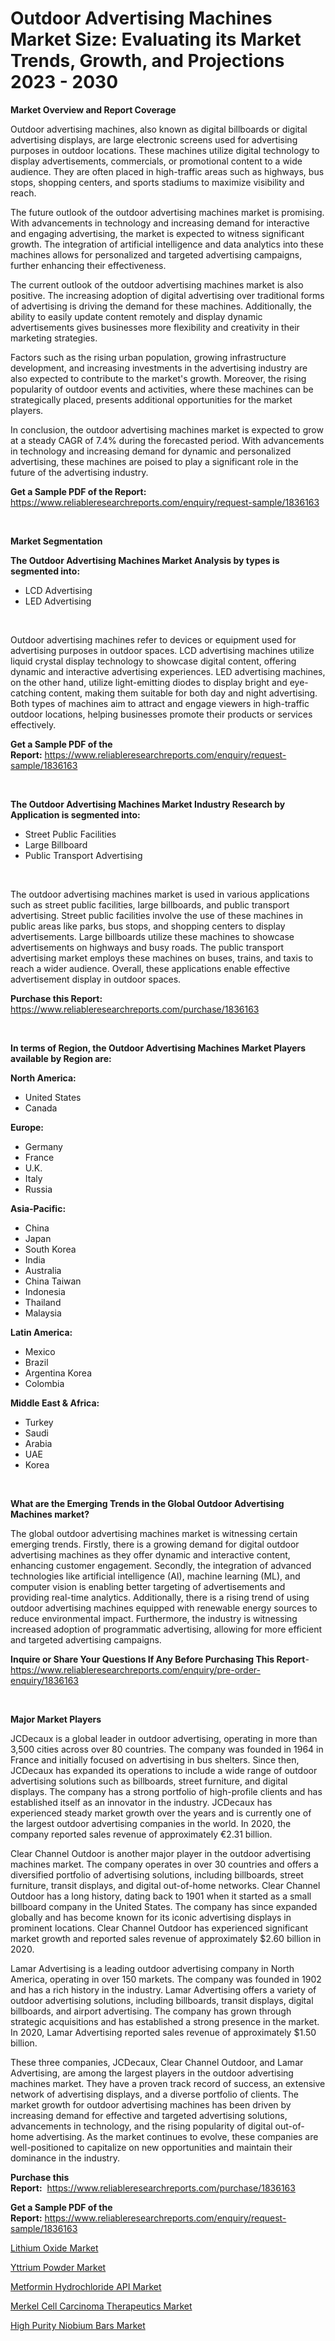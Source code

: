 <p><h1>Outdoor Advertising Machines Market Size: Evaluating its Market Trends, Growth, and Projections 2023 - 2030</h1></p><p><strong>Market Overview and Report Coverage</strong></p>
<p><p>Outdoor advertising machines, also known as digital billboards or digital advertising displays, are large electronic screens used for advertising purposes in outdoor locations. These machines utilize digital technology to display advertisements, commercials, or promotional content to a wide audience. They are often placed in high-traffic areas such as highways, bus stops, shopping centers, and sports stadiums to maximize visibility and reach.</p><p>The future outlook of the outdoor advertising machines market is promising. With advancements in technology and increasing demand for interactive and engaging advertising, the market is expected to witness significant growth. The integration of artificial intelligence and data analytics into these machines allows for personalized and targeted advertising campaigns, further enhancing their effectiveness.</p><p>The current outlook of the outdoor advertising machines market is also positive. The increasing adoption of digital advertising over traditional forms of advertising is driving the demand for these machines. Additionally, the ability to easily update content remotely and display dynamic advertisements gives businesses more flexibility and creativity in their marketing strategies.</p><p>Factors such as the rising urban population, growing infrastructure development, and increasing investments in the advertising industry are also expected to contribute to the market's growth. Moreover, the rising popularity of outdoor events and activities, where these machines can be strategically placed, presents additional opportunities for the market players.</p><p>In conclusion, the outdoor advertising machines market is expected to grow at a steady CAGR of 7.4% during the forecasted period. With advancements in technology and increasing demand for dynamic and personalized advertising, these machines are poised to play a significant role in the future of the advertising industry.</p></p>
<p><strong>Get a Sample PDF of the Report:</strong> <a href="https://www.reliableresearchreports.com/enquiry/request-sample/1836163">https://www.reliableresearchreports.com/enquiry/request-sample/1836163</a></p>
<p>&nbsp;</p>
<p><strong>Market Segmentation</strong></p>
<p><strong>The Outdoor Advertising Machines Market Analysis by types is segmented into:</strong></p>
<p><ul><li>LCD Advertising</li><li>LED Advertising</li></ul></p>
<p>&nbsp;</p>
<p><p>Outdoor advertising machines refer to devices or equipment used for advertising purposes in outdoor spaces. LCD advertising machines utilize liquid crystal display technology to showcase digital content, offering dynamic and interactive advertising experiences. LED advertising machines, on the other hand, utilize light-emitting diodes to display bright and eye-catching content, making them suitable for both day and night advertising. Both types of machines aim to attract and engage viewers in high-traffic outdoor locations, helping businesses promote their products or services effectively.</p></p>
<p><strong>Get a Sample PDF of the Report:</strong>&nbsp;<a href="https://www.reliableresearchreports.com/enquiry/request-sample/1836163">https://www.reliableresearchreports.com/enquiry/request-sample/1836163</a></p>
<p>&nbsp;</p>
<p><strong>The Outdoor Advertising Machines Market Industry Research by Application is segmented into:</strong></p>
<p><ul><li>Street Public Facilities</li><li>Large Billboard</li><li>Public Transport Advertising</li></ul></p>
<p>&nbsp;</p>
<p><p>The outdoor advertising machines market is used in various applications such as street public facilities, large billboards, and public transport advertising. Street public facilities involve the use of these machines in public areas like parks, bus stops, and shopping centers to display advertisements. Large billboards utilize these machines to showcase advertisements on highways and busy roads. The public transport advertising market employs these machines on buses, trains, and taxis to reach a wider audience. Overall, these applications enable effective advertisement display in outdoor spaces.</p></p>
<p><strong>Purchase this Report:</strong>&nbsp; <a href="https://www.reliableresearchreports.com/purchase/1836163">https://www.reliableresearchreports.com/purchase/1836163</a></p>
<p>&nbsp;</p>
<p><strong>In terms of Region, the Outdoor Advertising Machines Market Players available by Region are:</strong></p>
<p>
    <p> <strong> North America: </strong>
        <ul>
            <li>United States</li>
            <li>Canada</li>
        </ul>
        </p> 
    <p> <strong> Europe: </strong>
        <ul>
            <li>Germany</li>
            <li>France</li>
            <li>U.K.</li>
            <li>Italy</li>
            <li>Russia</li>
        </ul>
        </p> 
    <p> <strong> Asia-Pacific: </strong>
        <ul>
            <li>China</li>
            <li>Japan</li>
            <li>South Korea</li>
            <li>India</li>
            <li>Australia</li>
            <li>China Taiwan</li>
            <li>Indonesia</li>
            <li>Thailand</li>
            <li>Malaysia</li>
        </ul>
        </p> 
    <p> <strong> Latin America: </strong>
        <ul>
            <li>Mexico</li>
            <li>Brazil</li>
            <li>Argentina Korea</li>
            <li>Colombia</li>
        </ul>
        </p> 
    <p> <strong> Middle East & Africa: </strong>
        <ul>
            <li>Turkey</li>
            <li>Saudi</li>
            <li>Arabia</li>
            <li>UAE</li>
            <li>Korea</li>
        </ul>
    </p>
    </p>
<p>&nbsp;</p>
<p><strong>What are the Emerging Trends in the Global Outdoor Advertising Machines market?</strong></p>
<p><p>The global outdoor advertising machines market is witnessing certain emerging trends. Firstly, there is a growing demand for digital outdoor advertising machines as they offer dynamic and interactive content, enhancing customer engagement. Secondly, the integration of advanced technologies like artificial intelligence (AI), machine learning (ML), and computer vision is enabling better targeting of advertisements and providing real-time analytics. Additionally, there is a rising trend of using outdoor advertising machines equipped with renewable energy sources to reduce environmental impact. Furthermore, the industry is witnessing increased adoption of programmatic advertising, allowing for more efficient and targeted advertising campaigns.</p></p>
<p><strong>Inquire or Share Your Questions If Any Before Purchasing This Report</strong>- <a href="https://www.reliableresearchreports.com/enquiry/pre-order-enquiry/1836163">https://www.reliableresearchreports.com/enquiry/pre-order-enquiry/1836163</a></p>
<p>&nbsp;</p>
<p><strong>Major Market Players</strong></p>
<p><p>JCDecaux is a global leader in outdoor advertising, operating in more than 3,500 cities across over 80 countries. The company was founded in 1964 in France and initially focused on advertising in bus shelters. Since then, JCDecaux has expanded its operations to include a wide range of outdoor advertising solutions such as billboards, street furniture, and digital displays. The company has a strong portfolio of high-profile clients and has established itself as an innovator in the industry. JCDecaux has experienced steady market growth over the years and is currently one of the largest outdoor advertising companies in the world. In 2020, the company reported sales revenue of approximately €2.31 billion.</p><p>Clear Channel Outdoor is another major player in the outdoor advertising machines market. The company operates in over 30 countries and offers a diversified portfolio of advertising solutions, including billboards, street furniture, transit displays, and digital out-of-home networks. Clear Channel Outdoor has a long history, dating back to 1901 when it started as a small billboard company in the United States. The company has since expanded globally and has become known for its iconic advertising displays in prominent locations. Clear Channel Outdoor has experienced significant market growth and reported sales revenue of approximately $2.60 billion in 2020.</p><p>Lamar Advertising is a leading outdoor advertising company in North America, operating in over 150 markets. The company was founded in 1902 and has a rich history in the industry. Lamar Advertising offers a variety of outdoor advertising solutions, including billboards, transit displays, digital billboards, and airport advertising. The company has grown through strategic acquisitions and has established a strong presence in the market. In 2020, Lamar Advertising reported sales revenue of approximately $1.50 billion.</p><p>These three companies, JCDecaux, Clear Channel Outdoor, and Lamar Advertising, are among the largest players in the outdoor advertising machines market. They have a proven track record of success, an extensive network of advertising displays, and a diverse portfolio of clients. The market growth for outdoor advertising machines has been driven by increasing demand for effective and targeted advertising solutions, advancements in technology, and the rising popularity of digital out-of-home advertising. As the market continues to evolve, these companies are well-positioned to capitalize on new opportunities and maintain their dominance in the industry.</p></p>
<p><strong>Purchase this Report:</strong>&nbsp;&nbsp;<a href="https://www.reliableresearchreports.com/purchase/1836163">https://www.reliableresearchreports.com/purchase/1836163</a></p>
<p></p>
<p><strong>Get a Sample PDF of the Report:</strong>&nbsp;<a href="https://www.reliableresearchreports.com/enquiry/request-sample/1836163">https://www.reliableresearchreports.com/enquiry/request-sample/1836163</a></p>
<p><p><a href="https://www.linkedin.com/pulse/lithium-oxide-market-insights-players-forecast-till-2030-atomize1/">Lithium Oxide Market</a></p><p><a href="https://www.linkedin.com/pulse/yttrium-powder-market-insights-players-forecast/">Yttrium Powder Market</a></p><p><a href="https://medium.com/@tommiefadel2023/metformin-hydrochloride-api-market-size-and-market-trends-complete-industry-overview-2023-to-2030-70a712440d84">Metformin Hydrochloride API Market</a></p><p><a href="https://medium.com/@edwinsporer/merkel-cell-carcinoma-therapeutics-market-size-reveals-the-best-marketing-channels-in-global-51a26537bf83">Merkel Cell Carcinoma Therapeutics Market</a></p><p><a href="https://www.linkedin.com/pulse/high-purity-niobium-bars-market-size-growth-forecast-from-2023/">High Purity Niobium Bars Market</a></p></p>